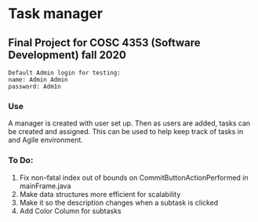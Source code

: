 # Task manager
## Final Project for COSC 4353 (Software Development) fall 2020
```
Default Admin login for testing:
name: Admin Admin
password: Adm1n
```
### Use
A manager is created with user set up. Then as users are added, tasks can be created and assigned. This can be used to help keep track of tasks in and Agile environment.

### To Do:
1. Fix non-fatal index out of bounds on CommitButtonActionPerformed in mainFrame.java
2. Make data structures more efficient for scalability
3. Make it so the description changes when a subtask is clicked
4. Add Color Column for subtasks
